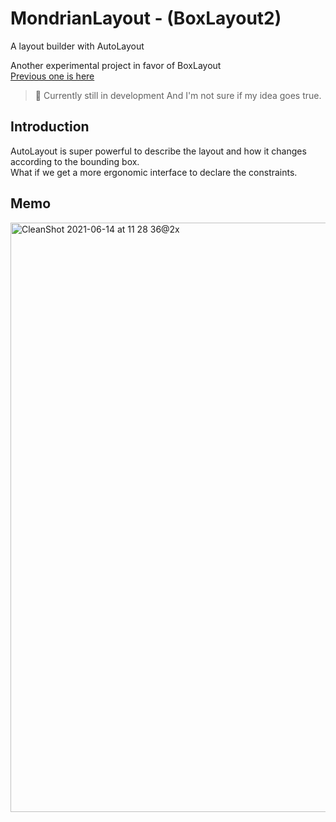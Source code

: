 # MondrianLayout - (BoxLayout2)

A layout builder with AutoLayout

Another experimental project in favor of BoxLayout  
[Previous one is here](https://github.com/muukii/BoxLayout)

> 🧦 Currently still in development
> And I'm not sure if my idea goes true.

## Introduction

AutoLayout is super powerful to describe the layout and how it changes according to the bounding box.  
What if we get a more ergonomic interface to declare the constraints.

## Memo

<img width="943" alt="CleanShot 2021-06-14 at 11 28 36@2x" src="https://user-images.githubusercontent.com/1888355/121831930-b8906980-cd03-11eb-80ce-3c4770aec61a.png">

